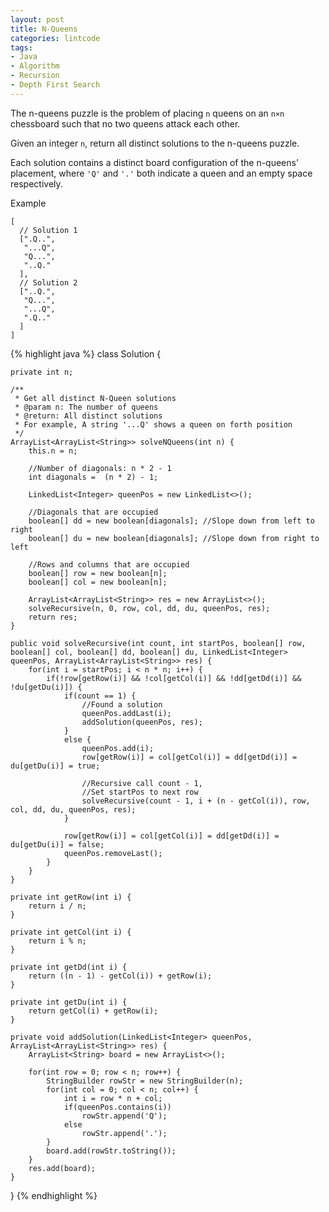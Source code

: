 ```yaml
---
layout: post
title: N-Queens
categories: lintcode
tags:
- Java
- Algorithm
- Recursion
- Depth First Search
---
```


The n-queens puzzle is the problem of placing `n` queens on an `n×n` chessboard such that no two queens attack each other.

Given an integer `n`, return all distinct solutions to the n-queens puzzle.

Each solution contains a distinct board configuration of the n-queens' placement, where `'Q'` and `'.'` both indicate a queen and an empty space respectively.

Example

```
[
  // Solution 1
  [".Q..",
   "...Q",
   "Q...",
   "..Q."
  ],
  // Solution 2
  ["..Q.",
   "Q...",
   "...Q",
   ".Q.."
  ]
]
```

{% highlight java %}
class Solution {
    
    private int n;
    
    /**
     * Get all distinct N-Queen solutions
     * @param n: The number of queens
     * @return: All distinct solutions
     * For example, A string '...Q' shows a queen on forth position
     */
    ArrayList<ArrayList<String>> solveNQueens(int n) {
        this.n = n;

        //Number of diagonals: n * 2 - 1
        int diagonals =  (n * 2) - 1;

        LinkedList<Integer> queenPos = new LinkedList<>();

        //Diagonals that are occupied
        boolean[] dd = new boolean[diagonals]; //Slope down from left to right
        boolean[] du = new boolean[diagonals]; //Slope down from right to left

        //Rows and columns that are occupied
        boolean[] row = new boolean[n];
        boolean[] col = new boolean[n];

        ArrayList<ArrayList<String>> res = new ArrayList<>();
        solveRecursive(n, 0, row, col, dd, du, queenPos, res);
        return res;
    }
    
    public void solveRecursive(int count, int startPos, boolean[] row, boolean[] col, boolean[] dd, boolean[] du, LinkedList<Integer> queenPos, ArrayList<ArrayList<String>> res) {
        for(int i = startPos; i < n * n; i++) {
            if(!row[getRow(i)] && !col[getCol(i)] && !dd[getDd(i)] && !du[getDu(i)]) {
                if(count == 1) {
                    //Found a solution
                    queenPos.addLast(i);
                    addSolution(queenPos, res);
                }
                else {
                    queenPos.add(i);
                    row[getRow(i)] = col[getCol(i)] = dd[getDd(i)] = du[getDu(i)] = true;

                    //Recursive call count - 1,
                    //Set startPos to next row
                    solveRecursive(count - 1, i + (n - getCol(i)), row, col, dd, du, queenPos, res); 
                }

                row[getRow(i)] = col[getCol(i)] = dd[getDd(i)] = du[getDu(i)] = false;
                queenPos.removeLast();
            }
        }    
    }
    
    private int getRow(int i) {
        return i / n;
    }

    private int getCol(int i) {
        return i % n;
    }

    private int getDd(int i) {
        return ((n - 1) - getCol(i)) + getRow(i);
    }

    private int getDu(int i) {
        return getCol(i) + getRow(i);
    }

    private void addSolution(LinkedList<Integer> queenPos, ArrayList<ArrayList<String>> res) {
        ArrayList<String> board = new ArrayList<>();

        for(int row = 0; row < n; row++) {
            StringBuilder rowStr = new StringBuilder(n);
            for(int col = 0; col < n; col++) {
                int i = row * n + col;
                if(queenPos.contains(i))
                    rowStr.append('Q');
                else
                    rowStr.append('.');
            }
            board.add(rowStr.toString());
        }
        res.add(board);
    }
}
{% endhighlight %}